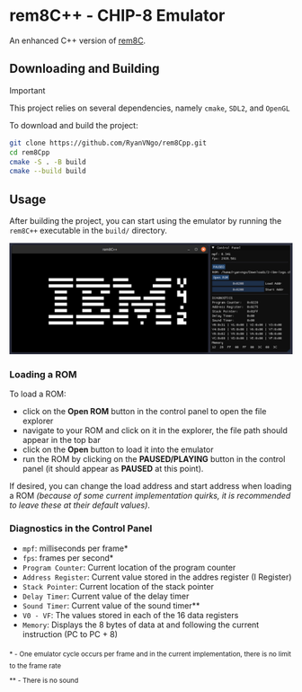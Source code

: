 # rem8C++ - CHIP-8 Emulator

An enhanced C++ version of [rem8C](https://github.com/RyanVNgo/rem8C).

## Downloading and Building
> [!IMPORTANT]
> This project relies on several dependencies, namely `cmake`, `SDL2`, and `OpenGL`

To download and build the project:
```sh
git clone https://github.com/RyanVNgo/rem8Cpp.git
cd rem8Cpp
cmake -S . -B build
cmake --build build
```

## Usage
After building the project, you can start using the emulator by running the `rem8C++` executable in the `build/` directory.

![IBM Test](images/IBM_test.png)

### Loading a ROM
To load a ROM:
- click on the **Open ROM** button in the control panel to open the file explorer
- navigate to your ROM and click on it in the explorer, the file path should appear in the top bar
- click on the **Open** button to load it into the emulator
- run the ROM by clicking on the **PAUSED/PLAYING** button in the control panel (it should appear as **PAUSED** at this point).

If desired, you can change the load address and start address when loading a ROM *(because of some current implementation quirks,
it is recommended to leave these at their default values)*.

### Diagnostics in the Control Panel
- `mpf`: milliseconds per frame*
- `fps`: frames per second*
- `Program Counter`: Current location of the program counter
- `Address Register`: Current value stored in the addres register (I Register)
- `Stack Pointer`: Current location of the stack pointer
- `Delay Timer`: Current value of the delay timer
- `Sound Timer`: Current value of the sound timer**
- `V0 - VF`: The values stored in each of the 16 data registers
- `Memory`: Displays the 8 bytes of data at and following the current instruction (PC to PC + 8)

<sub>
 * - One emulator cycle occurs per frame and in the current implementation, there is no limit to the frame rate

 ** - There is no sound
</sub>
